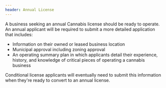 ```yaml
---
header: Annual License
---
```


A business seeking an annual Cannabis license should be ready to operate. An annual applicant will be required to submit a more detailed application that includes:

- Information on their owned or leased business location
- Municipal approval including zoning approval
- An operating summary plan in which applicants detail their experience, history, and knowledge of critical pieces of operating a cannabis business

Conditional license applicants will eventually need to submit this information when they're ready to convert to an annual license.
